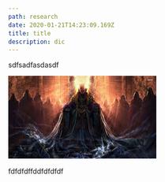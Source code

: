 ```yaml
---
path: research
date: 2020-01-21T14:23:09.169Z
title: title
description: dic
---
```

sdfsadfasdasdf



![fdfd](/content/assets/22.jpeg "dfdf")

fdfdfdffddfdfdfdf
